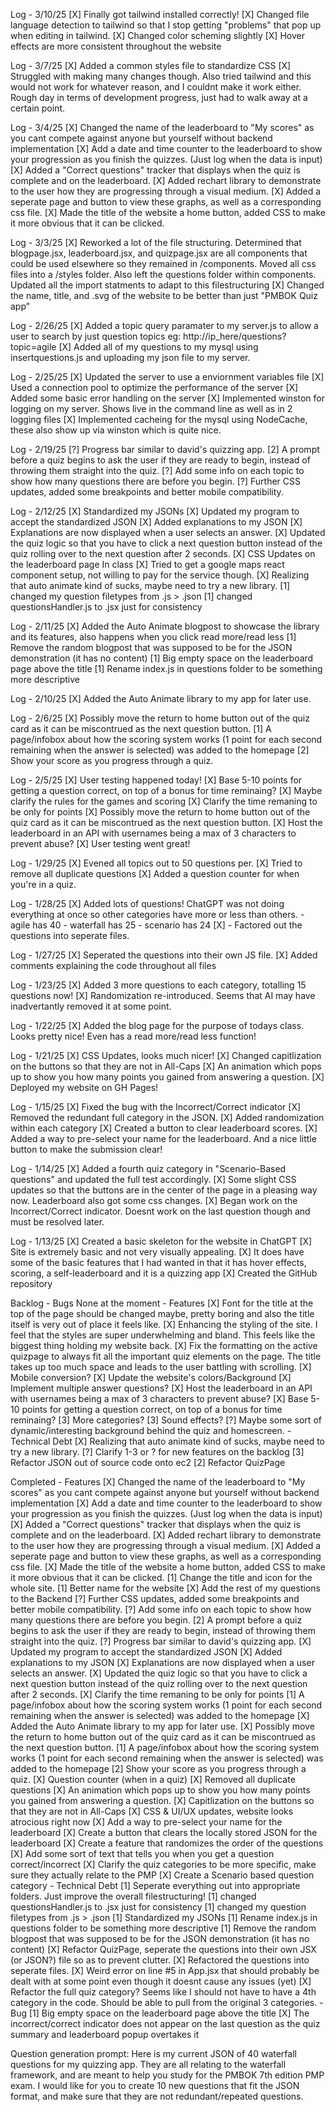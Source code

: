 Log - 3/10/25
    [X] Finally got tailwind installed correctly!
    [X] Changed file language detection to tailwind so that I stop getting "problems" that pop up when editing in tailwind.
    [X] Changed color scheming slightly
    [X] Hover effects are more consistent throughout the website    

Log - 3/7/25
    [X] Added a common styles file to standardize CSS
    [X] Struggled with making many changes though. Also tried tailwind and this would not work for whatever reason, and I couldnt make it work either. Rough day in terms of development progress, just had to walk away at a certain point.

Log - 3/4/25
    [X] Changed the name of the leaderboard to "My scores" as you cant compete against anyone but yourself without backend implementation
    [X] Add a date and time counter to the leaderboard to show your progression as you finish the quizzes. (Just log when the data is input)
    [X] Added a "Correct questions" tracker that displays when the quiz is complete and on the leaderboard.
    [X] Added rechart library to demonstrate to the user how they are progressing through a visual medium.
    [X] Added a seperate page and button to view these graphs, as well as a corresponding css file.
    [X] Made the title of the website a home button, added CSS to make it more obvious that it can be clicked.

Log - 3/3/25
    [X] Reworked a lot of the file structuring. Determined that blogpage.jsx, leaderboard.jsx, and quizpage.jsx are all components that could be used elsewhere so they remained in /components. Moved all css files into a /styles folder. Also left the questions folder within components. Updated all the import statments to adapt to this filestructuring
    [X] Changed the name, title, and .svg of the website to be better than just "PMBOK Quiz app"

Log - 2/26/25
    [X] Added a topic query paramater to my server.js to allow a user to search by just question topics eg: http://ip_here/questions?topic=agile
    [X] Added all of my questions to my mysql using insertquestions.js and uploading my json file to my server. 

Log - 2/25/25
    [X] Updated the server to use a enviornment variables file
    [X] Used a connection pool to optimize the performance of the server
    [X] Added some basic error handling on the server
    [X] Implemented winston for logging on my server. Shows live in the command line as well as in 2 logging files
    [X] Implemented cacheing for the mysql using NodeCache, these also show up via winston which is quite nice.

Log - 2/19/25
    [?] Progress bar similar to david's quizzing app.
    [2] A prompt before a quiz begins to ask the user if they are ready to begin, instead of throwing them straight into the quiz.
    [?] Add some info on each topic to show how many questions there are before you begin.
    [?] Further CSS updates, added some breakpoints and better mobile compatibility.

Log - 2/12/25
    [X] Standardized my JSONs
    [X] Updated my program to accept the standardized JSON
    [X] Added explanations to my JSON
    [X] Explanations are now displayed when a user selects an answer.
    [X] Updated the quiz logic so that you have to click a next question button instead of the quiz rolling over to the next question after 2 seconds.
    [X] CSS Updates on the leaderboard page
In class
    [X] Tried to get a google maps react component setup, not willing to pay for the service though.
    [X] Realizing that auto animate kind of sucks, maybe need to try a new library.
    [1] changed my question filetypes from .js > .json
    [1] changed questionsHandler.js to .jsx just for consistency

Log - 2/11/25
    [X] Added the Auto Animate blogpost to showcase the library and its features, also happens when you click read more/read less
    [1] Remove the random blogpost that was supposed to be for the JSON demonstration (it has no content)
    [1] Big empty space on the leaderboard page above the title
    [1] Rename index.js in questions folder to be something more descriptive

Log - 2/10/25
    [X] Added the Auto Animate library to my app for later use.    

Log - 2/6/25
    [X] Possibly move the return to home button out of the quiz card as it can be miscontrued as the next question button.
    [1] A page/infobox about how the scoring system works (1 point for each second remaining when the answer is selected) was added to the homepage
    [2] Show your score as you progress through a quiz.

Log - 2/5/25
    [X] User testing happened today!
        [X] Base 5-10 points for getting a question correct, on top of a bonus for time reminaing?
        [X] Maybe clarify the rules for the games and scoring
        [X] Clarify the time remaning to be only for points
        [X] Possibly move the return to home button out of the quiz card as it can be miscontrued as the next question button.
        [X] Host the leaderboard in an API with usernames being a max of 3 characters to prevent abuse?
    [X] User testing went great!

Log - 1/29/25
    [X] Evened all topics out to 50 questions per.
    [X] Tried to remove all duplicate questions
    [X] Added a question counter for when you're in a quiz.

Log - 1/28/25
    [X] Added lots of questions! ChatGPT was not doing everything at once so other categories have more or less than others.
        - agile has 40
        - waterfall has 25
        - scenario has 24
    [X] - Factored out the questions into seperate files.

Log - 1/27/25
    [X] Seperated the questions into their own JS file.
    [X] Added comments explaining the code throughout all files

Log - 1/23/25
    [X] Added 3 more questions to each category, totalling 15 questions now!
    [X] Randomization re-introduced. Seems that AI may have inadvertantly removed it at some point.

Log - 1/22/25
    [X] Added the blog page for the purpose of todays class. Looks pretty nice! Even has a read more/read less function!

Log - 1/21/25
    [X] CSS Updates, looks much nicer!
    [X] Changed capitlization on the buttons so that they are not in All-Caps
    [X] An animation which pops up to show you how many points you gained from answering a question.
    [X] Deployed my website on GH Pages!

Log - 1/15/25
    [X] Fixed the bug with the Incorrect/Correct indicator
    [X] Removed the redundant full category in the JSON.
    [X] Added randomization within each category
    [X] Created a button to clear leaderboard scores.
    [X] Added a way to pre-select your name for the leaderboard. And a nice little button to make the submission clear!

Log - 1/14/25
    [X] Added a fourth quiz category in "Scenario-Based questions" and updated the full test accordingly.
    [X] Some slight CSS updates so that the buttons are in the center of the page in a pleasing way now. Leaderboard also got some css changes.
    [X] Began work on the Incorrect/Correct indicator. Doesnt work on the last question though and must be resolved later.

Log - 1/13/25
    [X] Created a basic skeleton for the website in ChatGPT
    [X] Site is extremely basic and not very visually appealing.
    [X] It does have some of the basic features that I had wanted in that it has hover effects, scoring, a self-leaderboard and it is a quizzing app
    [X] Created the GitHub repository

Backlog
    - Bugs
        None at the moment
    - Features
        [X] Font for the title at the top of the page should be changed maybe, pretty boring and also the title itself is very out of place it feels like.
        [X] Enhancing the styling of the site. I feel that the styles are super underwhelming and bland. This feels like the biggest thing holding my website back.
        [X] Fix the formatting on the active quizpage to always fit all the important quiz elements on the page. The title takes up too much space and leads to the user battling with scrolling.
        [X] Mobile conversion?
        [X] Update the website's colors/Background
        [X] Implement multiple answer questions?
        [X] Host the leaderboard in an API with usernames being a max of 3 characters to prevent abuse?
        [X] Base 5-10 points for getting a question correct, on top of a bonus for time reminaing?
        [3] More categories?
        [3] Sound effects?
        [?] Maybe some sort of dynamic/interesting background behind the quiz and homescreen.
    - Technical Debt
        [X] Realizing that auto animate kind of sucks, maybe need to try a new library.
        [?] Clarify 1-3 or ? for new features on the backlog
        [3] Refactor JSON out of source code onto ec2
        [2] Refactor QuizPage

Completed
    - Features
        [X] Changed the name of the leaderboard to "My scores" as you cant compete against anyone but yourself without backend implementation
        [X] Add a date and time counter to the leaderboard to show your progression as you finish the quizzes. (Just log when the data is input)
        [X] Added a "Correct questions" tracker that displays when the quiz is complete and on the leaderboard.
        [X] Added rechart library to demonstrate to the user how they are progressing through a visual medium.
        [X] Added a seperate page and button to view these graphs, as well as a corresponding css file.
        [X] Made the title of the website a home button, added CSS to make it more obvious that it can be clicked.
        [1] Change the title and icon for the whole site.
        [1] Better name for the website
        [X] Add the rest of my questions to the Backend
        [?] Further CSS updates, added some breakpoints and better mobile compatibility.
        [?] Add some info on each topic to show how many questions there are before you begin.
        [2] A prompt before a quiz begins to ask the user if they are ready to begin, instead of throwing them straight into the quiz.
        [?] Progress bar similar to david's quizzing app.
        [X] Updated my program to accept the standardized JSON
        [X] Added explanations to my JSON
        [X] Explanations are now displayed when a user selects an answer.
        [X] Updated the quiz logic so that you have to click a next question button instead of the quiz rolling over to the next question after 2 seconds.
        [X] Clarify the time remaning to be only for points
        [1] A page/infobox about how the scoring system works (1 point for each second remaining when the answer is selected) was added to the homepage
        [X] Added the Auto Animate library to my app for later use.
        [X] Possibly move the return to home button out of the quiz card as it can be miscontrued as the next question button.
        [1] A page/infobox about how the scoring system works (1 point for each second remaining when the answer is selected) was added to the homepage
        [2] Show your score as you progress through a quiz.
        [X] Question counter (when in a quiz)
        [X] Removed all duplicate questions
        [X] An animation which pops up to show you how many points you gained from answering a question.
        [X] Capitlization on the buttons so that they are not in All-Caps
        [X] CSS & UI/UX updates, website looks atrocious right now
        [X] Add a way to pre-select your name for the leaderboard
        [X] Create a button that clears the locally stored JSON for the leaderboard
        [X] Create a feature that randomizes the order of the questions
        [X] Add some sort of text that tells you when you get a question correct/incorrect
        [X] Clarify the quiz categories to be more specific, make sure they actually relate to the PMP
        [X] Create a Scenario based question category
    - Technical Debt
        [1] Seperate everything out into appropriate folders. Just improve the overall filestructuring!
        [1] changed questionsHandler.js to .jsx just for consistency
        [1] changed my question filetypes from .js > .json
        [1] Standardized my JSONs
        [1] Rename index.js in questions folder to be something more descriptive
        [1] Remove the random blogpost that was supposed to be for the JSON demonstration (it has no content)
        [X] Refactor QuizPage, seperate the questions into their own JSX (or JSON?) file so as to prevent clutter.
        [X] Refactored the questions into seperate files.
        [X] Weird error on line #5 in App.jsx that should probably be dealt with at some point even though it doesnt cause any issues (yet)
        [X] Refactor the full quiz category? Seems like I should not have to have a 4th category in the code. Should be able to pull from the original 3 categories.
    - Bug
        [1] Big empty space on the leaderboard page above the title
        [X] The incorrect/correct indicator does not appear on the last question as the quiz summary and leaderboard popup overtakes it

Question generation prompt: Here is my current JSON of 40 waterfall questions for my quizzing app. They are all relating to the waterfall framework, and are meant to help you study for the PMBOK 7th edition PMP exam. I would like for you to create 10 new questions that fit the JSON format, and make sure that they are not redundant/repeated questions.